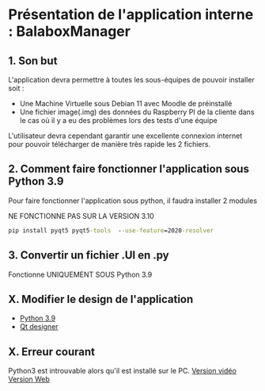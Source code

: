 
# Présentation de l'application interne : BalaboxManager

## 1. Son but

L'application devra permettre à toutes les sous-équipes de pouvoir installer soit :
- Une Machine Virtuelle sous Debian 11 avec Moodle de préinstallé
- Une fichier image(.img) des données du Raspberry PI de la cliente dans le cas où il y a eu des problèmes lors des tests d'une équipe

L'utilisateur devra cependant garantir une excellente connexion internet pour pouvoir télécharger de manière très rapide les 2 fichiers.




## 2. Comment faire fonctionner l'application sous Python 3.9

Pour faire fonctionner l'application sous python, il faudra installer 2 modules

NE FONCTIONNE PAS SUR LA VERSION 3.10

```bat
pip install pyqt5 pyqt5-tools  --use-feature=2020-resolver
```


## 3. Convertir un fichier .UI en .py
Fonctionne UNIQUEMENT SOUS Python 3.9


## X. Modifier le design de l'application

- [Python 3.9](https://www.python.org/downloads/release/python-3913/)
- [Qt designer](https://build-system.fman.io/static/public/files/Qt%20Designer%20Setup.exe)


## X. Erreur courant

Python3 est introuvable alors qu'il est installé sur le PC.
[Version vidéo](https://www.youtube.com/watch?v=Ii1uyGyZ2Rw&ab_channel=Foxxpy-Math%C3%A9matiquesetalgorithmie)
[Version Web](https://www.nbshare.io/notebook/462254290/How-To-Add-Python-To-Windows-10-PATH/)